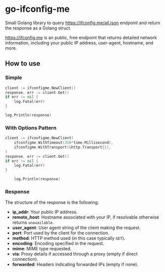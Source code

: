 # go-ifconfig-me

Small Golang library to query https://ifconfig.me/all.json endpoint and return the response as a Golang struct.

https://ifconfig.me is an public, free endpoint that returns detailed network information, 
including your public IP address, user-agent, hostname, and more. 

## How to use

### Simple

```go
client := ifconfigme.NewClient()
response, err := client.Get()
if err != nil {
	log.Fatal(err)
}

log.Println(response)
```

### With Options Pattern

```go
client := ifconfigme.NewClient(
	ifconfigme.WithTimeout(350*time.Millisecond),
	ifconfigme.WithTransport(&http.Transport{}),
)
response, err := client.Get()
if err != nil {
	log.Fatal(err)
}

	log.Println(response)
```

### Response

The structure of the response is the following:

- **ip_addr**: Your public IP address.
- **remote_host**: Hostname associated with your IP, if resolvable otherwise returns `unavailable`.
- **user_agent**: User agent string of the client making the request.
- **port**: Port used by the client for the connection.
- **method**: HTTP method used (in this case typically `GET`).
- **encoding**: Encoding specified in the request.
- **mime**: MIME type requested.
- **via**: Proxy details if accessed through a proxy (empty if direct connection).
- **forwarded**: Headers indicating forwarded IPs (empty if none).